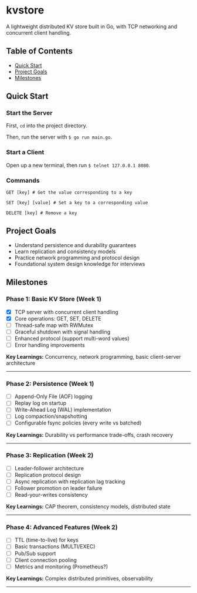 # kvstore

A lightweight distributed KV store built in Go, with TCP networking and concurrent client handling.

## Table of Contents

- [Quick Start](#quick-start)
- [Project Goals](#project-goals)
- [Milestones](#milestones)

## Quick Start

### Start the Server

First, `cd` into the project directory.

Then, run the server with `$ go run main.go`.

### Start a Client

Open up a new terminal, then run `$ telnet 127.0.0.1 8080`.

### Commands

```
GET [key] # Get the value corresponding to a key

SET [key] [value] # Set a key to a corresponding value

DELETE [key] # Remove a key
```

## Project Goals

- Understand persistence and durability guarantees
- Learn replication and consistency models
- Practice network programming and protocol design
- Foundational system design knowledge for interviews

## Milestones

### Phase 1: Basic KV Store (Week 1)
- [x] TCP server with concurrent client handling
- [x] Core operations: GET, SET, DELETE
- [ ] Thread-safe map with RWMutex
- [ ] Graceful shutdown with signal handling
- [ ] Enhanced protocol (support multi-word values)
- [ ] Error handling improvements

**Key Learnings:** Concurrency, network programming, basic client-server architecture

---

### Phase 2: Persistence (Week 1)
- [ ] Append-Only File (AOF) logging
- [ ] Replay log on startup
- [ ] Write-Ahead Log (WAL) implementation
- [ ] Log compaction/snapshotting
- [ ] Configurable fsync policies (every write vs batched)

**Key Learnings:** Durability vs performance trade-offs, crash recovery

---

### Phase 3: Replication (Week 2)
- [ ] Leader-follower architecture
- [ ] Replication protocol design
- [ ] Async replication with replication lag tracking
- [ ] Follower promotion on leader failure
- [ ] Read-your-writes consistency

**Key Learnings:** CAP theorem, consistency models, distributed state

---

### Phase 4: Advanced Features (Week 2)
- [ ] TTL (time-to-live) for keys
- [ ] Basic transactions (MULTI/EXEC)
- [ ] Pub/Sub support
- [ ] Client connection pooling
- [ ] Metrics and monitoring (Prometheus?)

**Key Learnings:** Complex distributed primitives, observability

---